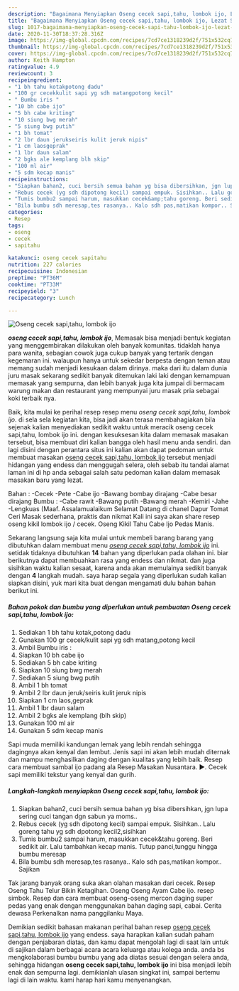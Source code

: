 ```yaml
---
description: "Bagaimana Menyiapkan Oseng cecek sapi,tahu, lombok ijo, Lezat Sekali"
title: "Bagaimana Menyiapkan Oseng cecek sapi,tahu, lombok ijo, Lezat Sekali"
slug: 1017-bagaimana-menyiapkan-oseng-cecek-sapi-tahu-lombok-ijo-lezat-sekali
date: 2020-11-30T18:37:28.316Z
image: https://img-global.cpcdn.com/recipes/7cd7ce1318239d2f/751x532cq70/oseng-cecek-sapitahu-lombok-ijo-foto-resep-utama.jpg
thumbnail: https://img-global.cpcdn.com/recipes/7cd7ce1318239d2f/751x532cq70/oseng-cecek-sapitahu-lombok-ijo-foto-resep-utama.jpg
cover: https://img-global.cpcdn.com/recipes/7cd7ce1318239d2f/751x532cq70/oseng-cecek-sapitahu-lombok-ijo-foto-resep-utama.jpg
author: Keith Hampton
ratingvalue: 4.9
reviewcount: 3
recipeingredient:
- "1 bh tahu kotakpotong dadu"
- "100 gr cecekkulit sapi yg sdh matangpotong kecil"
- " Bumbu iris "
- "10 bh cabe ijo"
- "5 bh cabe kriting"
- "10 siung bwg merah"
- "5 siung bwg putih"
- "1 bh tomat"
- "2 lbr daun jerukseiris kulit jeruk nipis"
- "1 cm laosgeprak"
- "1 lbr daun salam"
- "2 bgks ale kemplang blh skip"
- "100 ml air"
- "5 sdm kecap manis"
recipeinstructions:
- "Siapkan bahan2, cuci bersih semua bahan yg bisa dibersihkan, jgn lupa sering cuci tangan dgn sabun ya moms.."
- "Rebus cecek (yg sdh dipotong kecil) sampai empuk. Sisihkan.. Lalu goreng tahu yg sdh dpotong kecil2,sisihkan"
- "Tumis bumbu2 sampai harum, masukkan cecek&amp;tahu goreng. Beri sedikit air. Lalu tambahkan kecap manis. Tutup panci,tunggu hingga bumbu meresap"
- "Bila bumbu sdh meresap,tes rasanya.. Kalo sdh pas,matikan kompor.. Sajikan"
categories:
- Resep
tags:
- oseng
- cecek
- sapitahu

katakunci: oseng cecek sapitahu 
nutrition: 227 calories
recipecuisine: Indonesian
preptime: "PT36M"
cooktime: "PT33M"
recipeyield: "3"
recipecategory: Lunch

---
```



![Oseng cecek sapi,tahu, lombok ijo](https://img-global.cpcdn.com/recipes/7cd7ce1318239d2f/751x532cq70/oseng-cecek-sapitahu-lombok-ijo-foto-resep-utama.jpg)

<b><i>oseng cecek sapi,tahu, lombok ijo</i></b>, Memasak bisa menjadi bentuk kegiatan yang menggembirakan dilakukan oleh banyak komunitas. tidaklah hanya para wanita, sebagian cowok juga cukup banyak yang tertarik dengan kegemaran ini. walaupun hanya untuk sekedar berpesta dengan teman atau memang sudah menjadi kesukaan dalam dirinya. maka dari itu dalam dunia juru masak sekarang sedikit banyak ditemukan laki laki dengan kemampuan memasak yang sempurna, dan lebih banyak juga kita jumpai di bermacam warung makan dan restaurant yang mempunyai juru masak pria sebagai koki terbaik nya.

Baik, kita mulai ke perihal resep resep menu <i>oseng cecek sapi,tahu, lombok ijo</i>. di sela sela kegiatan kita, bisa jadi akan terasa membahagiakan bila sejenak kalian menyediakan sedikit waktu untuk meracik oseng cecek sapi,tahu, lombok ijo ini. dengan kesuksesan kita dalam memasak masakan tersebut, bisa membuat diri kalian bangga oleh hasil menu anda sendiri. dan lagi disini dengan perantara situs ini kalian akan dapat pedoman untuk membuat masakan <u>oseng cecek sapi,tahu, lombok ijo</u> tersebut menjadi hidangan yang endess dan menggugah selera, oleh sebab itu tandai alamat laman ini di hp anda sebagai salah satu pedoman kalian dalam memasak masakan baru yang lezat.

Bahan : -Cecek -Pete -Cabe ijo -Bawang bombay dirajang -Cabe besar dirajang Bumbu : -Cabe rawit -Bawang putih -Bawang merah -Kemiri -Jahe -Lengkuas (Maaf. Assalamualaikum Selamat Datang di chanel Dapur Tomat Ceri Masak sederhana, praktis dan nikmat Kali ini saya akan share resep oseng kikil lombok ijo / cecek. Oseng Kikil Tahu Cabe Ijo Pedas Manis.


Sekarang langsung saja kita mulai untuk membeli barang barang yang dibutuhkan dalam membuat menu <u><i>oseng cecek sapi,tahu, lombok ijo</i></u> ini. setidak tidaknya dibutuhkan <b>14</b> bahan yang diperlukan pada olahan ini. biar berikutnya dapat membuahkan rasa yang endess dan nikmat. dan juga sisihkan waktu kalian sesaat, karena anda akan memulainya sedikit banyak dengan <b>4</b> langkah mudah. saya harap segala yang diperlukan sudah kalian siapkan disini, yuk mari kita buat dengan mengamati dulu bahan bahan berikut ini.

<!--inarticleads1-->

##### Bahan pokok dan bumbu yang diperlukan untuk pembuatan Oseng cecek sapi,tahu, lombok ijo:

1. Sediakan 1 bh tahu kotak,potong dadu
1. Gunakan 100 gr cecek/kulit sapi yg sdh matang,potong kecil
1. Ambil  Bumbu iris :
1. Siapkan 10 bh cabe ijo
1. Sediakan 5 bh cabe kriting
1. Siapkan 10 siung bwg merah
1. Sediakan 5 siung bwg putih
1. Ambil 1 bh tomat
1. Ambil 2 lbr daun jeruk/seiris kulit jeruk nipis
1. Siapkan 1 cm laos,geprak
1. Ambil 1 lbr daun salam
1. Ambil 2 bgks ale kemplang (blh skip)
1. Gunakan 100 ml air
1. Gunakan 5 sdm kecap manis


Sapi muda memiliki kandungan lemak yang lebih rendah sehingga dagingnya akan kenyal dan lembut. Jenis sapi ini akan lebih mudah diternak dan mampu menghasilkan daging dengan kualitas yang lebih baik. Resep cara membuat sambal ijo padang ala Resep Masakan Nusantara. ►. Cecek sapi memiliki tekstur yang kenyal dan gurih. 

<!--inarticleads2-->

##### Langkah-langkah menyiapkan Oseng cecek sapi,tahu, lombok ijo:

1. Siapkan bahan2, cuci bersih semua bahan yg bisa dibersihkan, jgn lupa sering cuci tangan dgn sabun ya moms..
1. Rebus cecek (yg sdh dipotong kecil) sampai empuk. Sisihkan.. Lalu goreng tahu yg sdh dpotong kecil2,sisihkan
1. Tumis bumbu2 sampai harum, masukkan cecek&amp;tahu goreng. Beri sedikit air. Lalu tambahkan kecap manis. Tutup panci,tunggu hingga bumbu meresap
1. Bila bumbu sdh meresap,tes rasanya.. Kalo sdh pas,matikan kompor.. Sajikan


Tak jarang banyak orang suka akan olahan masakan dari cecek. Resep Oseng Tahu Telur Bikin Ketagihan. Oseng Oseng Ayam Cabe ijo. resep simbok. Resep dan cara membuat oseng-oseng mercon daging super pedas yang enak dengan menggunakan bahan daging sapi, cabai. Cerita dewasa Perkenalkan nama panggilanku Maya. 

Demikian sedikit bahasan makanan perihal bahan resep <u>oseng cecek sapi,tahu, lombok ijo</u> yang endess. saya harapkan kalian sudah paham dengan penjabaran diatas, dan kamu dapat mengolah lagi di saat lain untuk di sajikan dalam berbagai acara acara keluarga atau kolega anda. anda bs mengkolaborasi bumbu bumbu yang ada diatas sesuai dengan selera anda, sehingga hidangan <b>oseng cecek sapi,tahu, lombok ijo</b> ini bisa menjadi lebih enak dan sempurna lagi. demikianlah ulasan singkat ini, sampai bertemu lagi di lain waktu. kami harap hari kamu menyenangkan.
